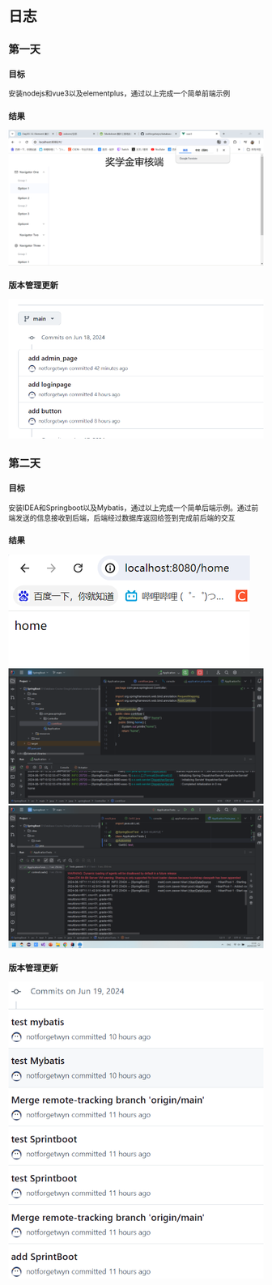 # 日志
## 第一天
### 目标
安装nodejs和vue3以及elementplus，通过以上完成一个简单前端示例
### 结果
 ![](./asset/one.png)
### 版本管理更新
 ![](./asset/one1.png)
## 第二天
### 目标
安装IDEA和Springboot以及Mybatis，通过以上完成一个简单后端示例。通过前端发送的信息接收到后端，后端经过数据库返回给签到完成前后端的交互
### 结果
 ![](./asset/two.png)
 ![](./asset/two1.png)
 ![](./asset/two2.png)
### 版本管理更新
 ![](./asset/two3.png)
